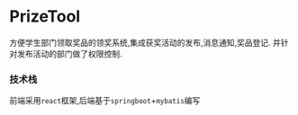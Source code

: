 # PrizeTool
方便学生部门领取奖品的领奖系统,集成获奖活动的发布,消息通知,奖品登记. 并针对发布活动的部门做了权限控制.



### 技术栈

前端采用`react`框架,后端基于`springboot`+`mybatis`编写